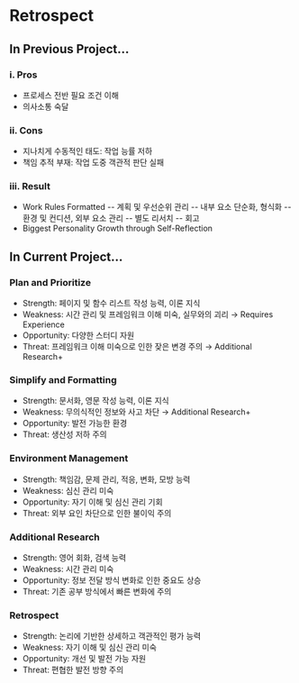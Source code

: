 # Retrospect

## In Previous Project...
### i. Pros
- 프로세스 전반 필요 조건 이해
- 의사소통 숙달
### ii. Cons
- 지나치게 수동적인 태도: 작업 능률 저하
- 책임 추적 부재: 작업 도중 객관적 판단 실패
### iii. Result
- Work Rules Formatted
-- 계획 및 우선순위 관리
-- 내부 요소 단순화, 형식화
-- 환경 및 컨디션, 외부 요소 관리
-- 별도 리서치
-- 회고  
- Biggest Personality Growth through Self-Reflection

## In Current Project...
### Plan and Prioritize
- Strength: 페이지 및 함수 리스트 작성 능력, 이론 지식
- Weakness: 시간 관리 및 프레임워크 이해 미숙, 실무와의 괴리 → Requires Experience
- Opportunity: 다양한 스터디 자원
- Threat: 프레임워크 이해 미숙으로 인한 잦은 변경 주의 → Additional Research+
### Simplify and Formatting
- Strength: 문서화, 영문 작성 능력, 이론 지식
- Weakness: 무의식적인 정보와 사고 차단 → Additional Research+
- Opportunity: 발전 가능한 환경
- Threat: 생산성 저하 주의 
### Environment Management
- Strength: 책임감, 문제 관리, 적응, 변화, 모방 능력
- Weakness: 심신 관리 미숙
- Opportunity: 자기 이해 및 심신 관리 기회
- Threat: 외부 요인 차단으로 인한 불이익 주의
### Additional Research
- Strength: 영어 회화, 검색 능력
- Weakness: 시간 관리 미숙
- Opportunity: 정보 전달 방식 변화로 인한 중요도 상승
- Threat: 기존 공부 방식에서 빠른 변화에 주의
### Retrospect
- Strength: 논리에 기반한 상세하고 객관적인 평가 능력
- Weakness: 자기 이해 및 심신 관리 미숙
- Opportunity: 개선 및 발전 가능 자원
- Threat: 편협한 발전 방향 주의
